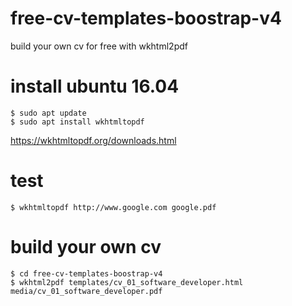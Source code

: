 # free-cv-templates-boostrap-v4
build your own cv for free with wkhtml2pdf

# install ubuntu 16.04
```
$ sudo apt update
$ sudo apt install wkhtmltopdf
```
https://wkhtmltopdf.org/downloads.html

# test
```
$ wkhtmltopdf http://www.google.com google.pdf
```

# build your own cv
```
$ cd free-cv-templates-boostrap-v4
$ wkhtml2pdf templates/cv_01_software_developer.html media/cv_01_software_developer.pdf
```

